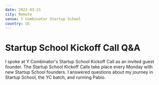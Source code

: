 ```yaml
---
date: 2022-03-21
city: Remote
venue: Y Combinator Startup School
country: US
---
```


# Startup School Kickoff Call Q&A

I spoke at Y Combinator's Startup School Kickoff Call as an invited guest founder. The Startup School Kickoff Calls take place every Monday with new Startup School founders. I answered questions about my journey in Startup School, the YC batch, and running Pabio.
